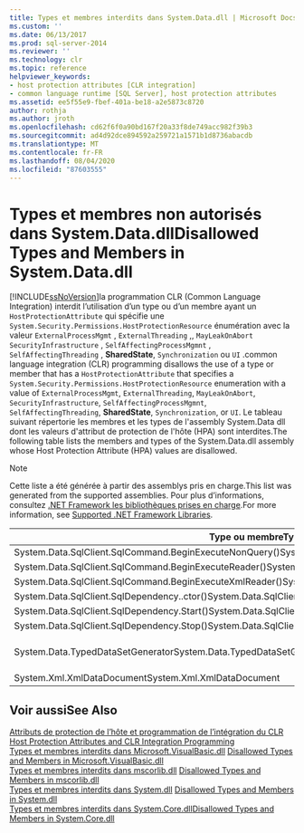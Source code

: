 ```yaml
---
title: Types et membres interdits dans System.Data.dll | Microsoft Docs
ms.custom: ''
ms.date: 06/13/2017
ms.prod: sql-server-2014
ms.reviewer: ''
ms.technology: clr
ms.topic: reference
helpviewer_keywords:
- host protection attributes [CLR integration]
- common language runtime [SQL Server], host protection attributes
ms.assetid: ee5f55e9-fbef-401a-be18-a2e5873c8720
author: rothja
ms.author: jroth
ms.openlocfilehash: cd62f6f0a90bd167f20a33f8de749acc982f39b3
ms.sourcegitcommit: ad4d92dce894592a259721a1571b1d8736abacdb
ms.translationtype: MT
ms.contentlocale: fr-FR
ms.lasthandoff: 08/04/2020
ms.locfileid: "87603555"
---
```

# <a name="disallowed-types-and-members-in-systemdatadll"></a><span data-ttu-id="0b6d7-102">Types et membres non autorisés dans System.Data.dll</span><span class="sxs-lookup"><span data-stu-id="0b6d7-102">Disallowed Types and Members in System.Data.dll</span></span>
  [!INCLUDE[ssNoVersion](../../includes/ssnoversion-md.md)]<span data-ttu-id="0b6d7-103">la programmation CLR (Common Language Integration) interdit l’utilisation d’un type ou d’un membre ayant un `HostProtectionAttribute` qui spécifie une `System.Security.Permissions.HostProtectionResource` énumération avec la valeur `ExternalProcessMgmt` , `ExternalThreading` ,, `MayLeakOnAbort` `SecurityInfrastructure` , `SelfAffectingProcessMgmnt` , `SelfAffectingThreading` , **SharedState**, `Synchronization` ou `UI` .</span><span class="sxs-lookup"><span data-stu-id="0b6d7-103">common language integration (CLR) programming disallows the use of a type or member that has a `HostProtectionAttribute` that specifies a `System.Security.Permissions.HostProtectionResource` enumeration with a value of `ExternalProcessMgmt`, `ExternalThreading`, `MayLeakOnAbort`, `SecurityInfrastructure`, `SelfAffectingProcessMgmnt`, `SelfAffectingThreading`, **SharedState**, `Synchronization`, or `UI`.</span></span> <span data-ttu-id="0b6d7-104">Le tableau suivant répertorie les membres et les types de l'assembly System.Data dll dont les valeurs d'attribut de protection de l'hôte (HPA) sont interdites.</span><span class="sxs-lookup"><span data-stu-id="0b6d7-104">The following table lists the members and types of the System.Data.dll assembly whose Host Protection Attribute (HPA) values are disallowed.</span></span>  
  
> [!NOTE]  
>  <span data-ttu-id="0b6d7-105">Cette liste a été générée à partir des assemblys pris en charge.</span><span class="sxs-lookup"><span data-stu-id="0b6d7-105">This list was generated from the supported assemblies.</span></span> <span data-ttu-id="0b6d7-106">Pour plus d’informations, consultez [.NET Framework les bibliothèques prises en charge](../clr-integration/database-objects/supported-net-framework-libraries.md).</span><span class="sxs-lookup"><span data-stu-id="0b6d7-106">For more information, see [Supported .NET Framework Libraries](../clr-integration/database-objects/supported-net-framework-libraries.md).</span></span>  
  
|<span data-ttu-id="0b6d7-107">Type ou membre</span><span class="sxs-lookup"><span data-stu-id="0b6d7-107">Type or Member</span></span>|<span data-ttu-id="0b6d7-108">Valeur(s) HPA</span><span class="sxs-lookup"><span data-stu-id="0b6d7-108">HPA Value(s)</span></span>|  
|--------------------|--------------------|  
|<span data-ttu-id="0b6d7-109">System.Data.SqlClient.SqlCommand.BeginExecuteNonQuery()</span><span class="sxs-lookup"><span data-stu-id="0b6d7-109">System.Data.SqlClient.SqlCommand.BeginExecuteNonQuery()</span></span>|<span data-ttu-id="0b6d7-110">ExternalThreading</span><span class="sxs-lookup"><span data-stu-id="0b6d7-110">ExternalThreading</span></span>|  
|<span data-ttu-id="0b6d7-111">System.Data.SqlClient.SqlCommand.BeginExecuteReader()</span><span class="sxs-lookup"><span data-stu-id="0b6d7-111">System.Data.SqlClient.SqlCommand.BeginExecuteReader()</span></span>|<span data-ttu-id="0b6d7-112">ExternalThreading</span><span class="sxs-lookup"><span data-stu-id="0b6d7-112">ExternalThreading</span></span>|  
|<span data-ttu-id="0b6d7-113">System.Data.SqlClient.SqlCommand.BeginExecuteXmlReader()</span><span class="sxs-lookup"><span data-stu-id="0b6d7-113">System.Data.SqlClient.SqlCommand.BeginExecuteXmlReader()</span></span>|<span data-ttu-id="0b6d7-114">ExternalThreading</span><span class="sxs-lookup"><span data-stu-id="0b6d7-114">ExternalThreading</span></span>|  
|<span data-ttu-id="0b6d7-115">System.Data.SqlClient.SqlDependency..ctor()</span><span class="sxs-lookup"><span data-stu-id="0b6d7-115">System.Data.SqlClient.SqlDependency..ctor()</span></span>|<span data-ttu-id="0b6d7-116">ExternalThreading</span><span class="sxs-lookup"><span data-stu-id="0b6d7-116">ExternalThreading</span></span>|  
|<span data-ttu-id="0b6d7-117">System.Data.SqlClient.SqlDependency.Start()</span><span class="sxs-lookup"><span data-stu-id="0b6d7-117">System.Data.SqlClient.SqlDependency.Start()</span></span>|<span data-ttu-id="0b6d7-118">ExternalThreading</span><span class="sxs-lookup"><span data-stu-id="0b6d7-118">ExternalThreading</span></span>|  
|<span data-ttu-id="0b6d7-119">System.Data.SqlClient.SqlDependency.Stop()</span><span class="sxs-lookup"><span data-stu-id="0b6d7-119">System.Data.SqlClient.SqlDependency.Stop()</span></span>|<span data-ttu-id="0b6d7-120">ExternalThreading</span><span class="sxs-lookup"><span data-stu-id="0b6d7-120">ExternalThreading</span></span>|  
|<span data-ttu-id="0b6d7-121">System.Data.TypedDataSetGenerator</span><span class="sxs-lookup"><span data-stu-id="0b6d7-121">System.Data.TypedDataSetGenerator</span></span>|<span data-ttu-id="0b6d7-122">SharedState, Synchronization</span><span class="sxs-lookup"><span data-stu-id="0b6d7-122">SharedState, Synchronization</span></span>|  
|<span data-ttu-id="0b6d7-123">System.Xml.XmlDataDocument</span><span class="sxs-lookup"><span data-stu-id="0b6d7-123">System.Xml.XmlDataDocument</span></span>|<span data-ttu-id="0b6d7-124">Synchronization</span><span class="sxs-lookup"><span data-stu-id="0b6d7-124">Synchronization</span></span>|  
  
## <a name="see-also"></a><span data-ttu-id="0b6d7-125">Voir aussi</span><span class="sxs-lookup"><span data-stu-id="0b6d7-125">See Also</span></span>  
 <span data-ttu-id="0b6d7-126">[Attributs de protection de l’hôte et programmation de l’intégration du CLR](host-protection-attributes-and-clr-integration-programming.md) </span><span class="sxs-lookup"><span data-stu-id="0b6d7-126">[Host Protection Attributes and CLR Integration Programming](host-protection-attributes-and-clr-integration-programming.md) </span></span>  
 <span data-ttu-id="0b6d7-127">[Types et membres interdits dans Microsoft.VisualBasic.dll](disallowed-types-and-members-in-microsoft-visualbasic-dll.md) </span><span class="sxs-lookup"><span data-stu-id="0b6d7-127">[Disallowed Types and Members in Microsoft.VisualBasic.dll](disallowed-types-and-members-in-microsoft-visualbasic-dll.md) </span></span>  
 <span data-ttu-id="0b6d7-128">[Types et membres interdits dans mscorlib.dll](disallowed-types-and-members-in-mscorlib-dll.md) </span><span class="sxs-lookup"><span data-stu-id="0b6d7-128">[Disallowed Types and Members in mscorlib.dll](disallowed-types-and-members-in-mscorlib-dll.md) </span></span>  
 <span data-ttu-id="0b6d7-129">[Types et membres interdits dans System.dll](disallowed-types-and-members-in-system-dll.md) </span><span class="sxs-lookup"><span data-stu-id="0b6d7-129">[Disallowed Types and Members in System.dll](disallowed-types-and-members-in-system-dll.md) </span></span>  
 [<span data-ttu-id="0b6d7-130">Types et membres interdits dans System.Core.dll</span><span class="sxs-lookup"><span data-stu-id="0b6d7-130">Disallowed Types and Members in System.Core.dll</span></span>](disallowed-types-and-members-in-system-core-dll.md)  
  
  
